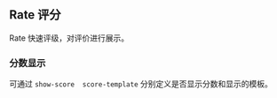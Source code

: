 <div class="demo-header">
<p class="overviewicon">
  <span class="wapi-ui-alert"/>
</p>

## Rate 评分

<nova-uxlink widget-name="Rate"></nova-uxlink>

Rate 快速评级，对评价进行展示。
</div>

### 分数显示

可通过 `show-score  score-template` 分别定义是否显示分数和显示的模板。

<nova-demo-view link="rate/show-score"></nova-demo-view>

<br>
